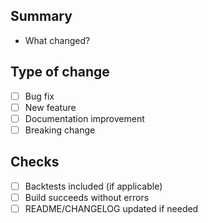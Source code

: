 ## Summary
- What changed?

## Type of change
- [ ] Bug fix
- [ ] New feature
- [ ] Documentation improvement
- [ ] Breaking change

## Checks
- [ ] Backtests included (if applicable)
- [ ] Build succeeds without errors
- [ ] README/CHANGELOG updated if needed
